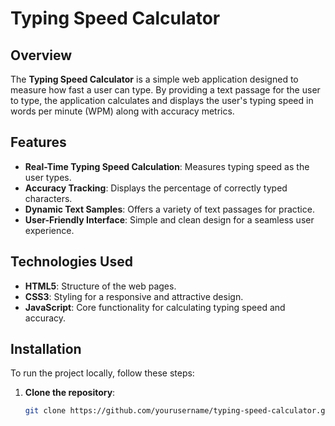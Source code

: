 # Typing Speed Calculator

## Overview

The **Typing Speed Calculator** is a simple web application designed to measure how fast a user can type. By providing a text passage for the user to type, the application calculates and displays the user's typing speed in words per minute (WPM) along with accuracy metrics.

## Features

- **Real-Time Typing Speed Calculation**: Measures typing speed as the user types.
- **Accuracy Tracking**: Displays the percentage of correctly typed characters.
- **Dynamic Text Samples**: Offers a variety of text passages for practice.
- **User-Friendly Interface**: Simple and clean design for a seamless user experience.

## Technologies Used

- **HTML5**: Structure of the web pages.
- **CSS3**: Styling for a responsive and attractive design.
- **JavaScript**: Core functionality for calculating typing speed and accuracy.

## Installation

To run the project locally, follow these steps:

1. **Clone the repository**:
   ```bash
   git clone https://github.com/yourusername/typing-speed-calculator.git

